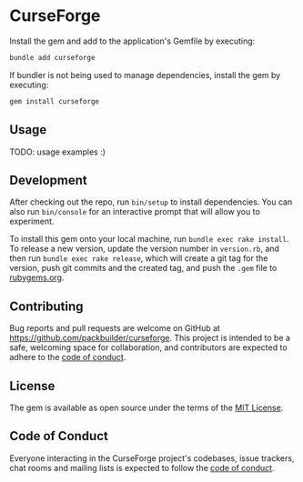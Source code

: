 # CurseForge

Install the gem and add to the application's Gemfile by executing:

```bash
bundle add curseforge
```

If bundler is not being used to manage dependencies, install the gem by executing:

```bash
gem install curseforge
```

## Usage

TODO: usage examples :)

## Development

After checking out the repo, run `bin/setup` to install dependencies. You can also run `bin/console` for an interactive prompt that will allow you to experiment.

To install this gem onto your local machine, run `bundle exec rake install`. To release a new version, update the version number in `version.rb`, and then run `bundle exec rake release`, which will create a git tag for the version, push git commits and the created tag, and push the `.gem` file to [rubygems.org](https://rubygems.org).

## Contributing

Bug reports and pull requests are welcome on GitHub at https://github.com/packbuilder/curseforge. This project is intended to be a safe, welcoming space for collaboration, and contributors are expected to adhere to the [code of conduct](https://github.com/packbuilder/curseforge/blob/master/CODE_OF_CONDUCT.md).

## License

The gem is available as open source under the terms of the [MIT License](https://opensource.org/licenses/MIT).

## Code of Conduct

Everyone interacting in the CurseForge project's codebases, issue trackers, chat rooms and mailing lists is expected to follow the [code of conduct](https://github.com/packbuilder/curseforge/blob/master/CODE_OF_CONDUCT.md).
